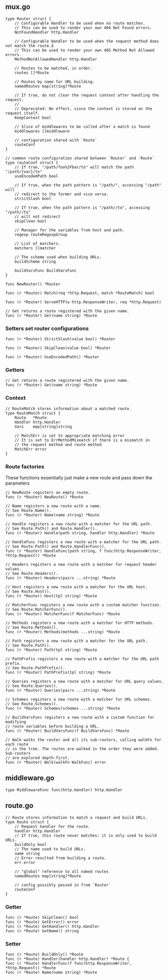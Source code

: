 ## mux.go
 
    type Router struct {
        // Configurable Handler to be used when no route matches.
        // This can be used to render your own 404 Not Found errors.
        NotFoundHandler http.Handler
            
        // Configurable Handler to be used when the request method does not match the route.å
        // This can be used to render your own 405 Method Not Allowed errors.
        MethodNotAllowedHandler http.Handler
            
        // Routes to be matched, in order.
        routes []*Route
            
        // Routes by name for URL building.
        namedRoutes map[string]*Route
            
        // If true, do not clear the request context after handling the request.
        //
        // Deprecated: No effect, since the context is stored on the request itself.
        KeepContext bool
            
        // Slice of middlewares to be called after a match is found
        middlewares []middleware
            
        // configuration shared with `Route`
        routeConf
    }
    
    // common route configuration shared between `Router` and `Route`
    type routeConf struct {
        // If true, "/path/foo%2Fbar/to" will match the path "/path/{var}/to"
        useEncodedPath bool
            
        // If true, when the path pattern is "/path/", accessing "/path" will
        // redirect to the former and vice versa.
        strictSlash bool
            
        // If true, when the path pattern is "/path//to", accessing "/path//to"
        // will not redirect
        skipClean bool
            
        // Manager for the variables from host and path.
        regexp routeRegexpGroup
            
        // List of matchers.
        matchers []matcher
            
        // The scheme used when building URLs.
        buildScheme string
    
        buildVarsFunc BuildVarsFunc
    }
    
    func NewRouter() *Router
    
    func (r *Router) Match(req *http.Request, match *RouteMatch) bool
    
    func (r *Router) ServeHTTP(w http.ResponseWriter, req *http.Request)
    
    // Get returns a route registered with the given name.
    func (r *Router) Get(name string) *Route

### Setters set router configurations

    func (r *Router) StrictSlash(value bool) *Router
    
    func (r *Router) SkipClean(value bool) *Router
    
    func (r *Router) UseEncodedPath() *Router
    
### Getters 
    // Get returns a route registered with the given name.
    func (r *Router) Get(name string) *Route

### Context

    // RouteMatch stores information about a matched route.
    type RouteMatch struct {
        Route   *Route
        Handler http.Handler
        Vars    map[string]string
            
        // MatchErr is set to appropriate matching error
        // It is set to ErrMethodMismatch if there is a mismatch in
        // the request method and route method
        MatchErr error
    }


### Route factories 

These functions essentially just make a new route and pass down the parameters

    // NewRoute registers an empty route.
    func (r *Router) NewRoute() *Route
    
    // Name registers a new route with a name.
    // See Route.Name().
    func (r *Router) Name(name string) *Route
    
    // Handle registers a new route with a matcher for the URL path.
    // See Route.Path() and Route.Handler().
    func (r *Router) Handle(path string, handler http.Handler) *Route
    
    // HandleFunc registers a new route with a matcher for the URL path.
    // See Route.Path() and Route.HandlerFunc().
    func (r *Router) HandleFunc(path string, f func(http.ResponseWriter, *http.Request)) *Route
    
    // Headers registers a new route with a matcher for request header values.
    // See Route.Headers().
    func (r *Router) Headers(pairs ...string) *Route
    
    // Host registers a new route with a matcher for the URL host.
    // See Route.Host().
    func (r *Router) Host(tpl string) *Route

    // MatcherFunc registers a new route with a custom matcher function.
    // See Route.MatcherFunc().
    func (r *Router) MatcherFunc(f MatcherFunc) *Route

    // Methods registers a new route with a matcher for HTTP methods.
    // See Route.Methods().
    func (r *Router) Methods(methods ...string) *Route
    
    // Path registers a new route with a matcher for the URL path.
    // See Route.Path().
    func (r *Router) Path(tpl string) *Route 

    // PathPrefix registers a new route with a matcher for the URL path prefix.
    // See Route.PathPrefix().
    func (r *Router) PathPrefix(tpl string) *Route

    // Queries registers a new route with a matcher for URL query values.
    // See Route.Queries().
    func (r *Router) Queries(pairs ...string) *Route

    // Schemes registers a new route with a matcher for URL schemes.
    // See Route.Schemes().
    func (r *Router) Schemes(schemes ...string) *Route

    // BuildVarsFunc registers a new route with a custom function for modifying
    // route variables before building a URL.
    func (r *Router) BuildVarsFunc(f BuildVarsFunc) *Route

    // Walk walks the router and all its sub-routers, calling walkFn for each route
    // in the tree. The routes are walked in the order they were added. Sub-routers
    // are explored depth-first.
    func (r *Router) Walk(walkFn WalkFunc) error 



## middleware.go

    type MiddlewareFunc func(http.Handler) http.Handler
## route.go


    // Route stores information to match a request and build URLs.
    type Route struct {
        // Request handler for the route.
        handler http.Handler
        // If true, this route never matches: it is only used to build URLs.
        buildOnly bool
        // The name used to build URLs.
        name string
        // Error resulted from building a route.
        err error
            
        // "global" reference to all named routes
        namedRoutes map[string]*Route
            
        // config possibly passed in from `Router`
        routeConf
    }

### Getter

    func (r *Route) SkipClean() bool
    func (r *Route) GetError() error
    func (r *Route) GetHandler() http.Handler
    func (r *Route) GetName() string
    
### Setter

    func (r *Route) BuildOnly() *Route
    func (r *Route) Handler(handler http.Handler) *Route {
    func (r *Route) HandlerFunc(f func(http.ResponseWriter, *http.Request)) *Route
    func (r *Route) Name(name string) *Route
	